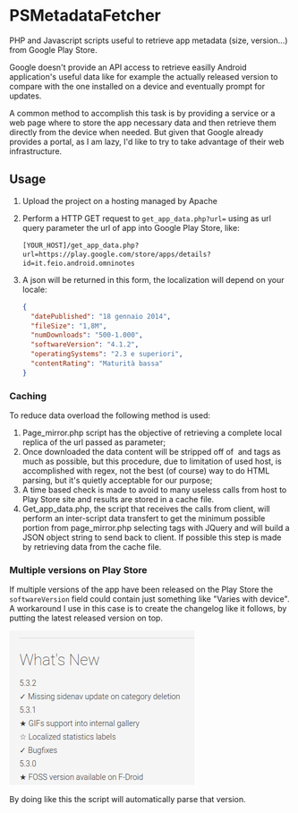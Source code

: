 PSMetadataFetcher
========================

PHP and Javascript scripts useful to retrieve app metadata (size, version...) from Google Play Store.

Google doesn't provide an API access to retrieve easilly Android application's useful data like for example the actually released version to compare with the one installed on a device and eventually prompt for updates.

A common method to accomplish this task is by providing a service or a web page where to store the app necessary  data and then retrieve them directly from the device when needed.
But given that Google already provides a portal, as I am lazy, I'd like to try to take advantage of their web infrastructure.

## Usage

1. Upload the project on a hosting managed by Apache

2. Perform a HTTP GET request to ``` get_app_data.php?url= ``` using as url query parameter the url of app into Google Play Store, like:

   ```http
   [YOUR_HOST]/get_app_data.php?url=https://play.google.com/store/apps/details?id=it.feio.android.omninotes
   ```

3. A json will be returned in this form, the localization will depend on your locale:

   ```json
   {
     "datePublished": "18 gennaio 2014", 
     "fileSize": "1,8M", 
     "numDownloads": "500-1.000", 
     "softwareVersion": "4.1.2", 
     "operatingSystems": "2.3 e superiori", 
     "contentRating": "Maturità bassa"
   }
   ```

### Caching

To reduce data overload the following method is used:

1. Page_mirror.php script has the objective of retrieving a complete local replica of the url passed as parameter;
2. Once downloaded the data content will be stripped off of <img> and <src> tags as much as possible, but this procedure, due to limitation of used host, is accomplished with regex, not the best (of course) way to do HTML parsing, but it's quietly acceptable for our purpose;
3. A time based check is made to avoid to many useless calls from host to Play Store site and results are stored in a cache file. 
4. Get_app_data.php, the script that receives the calls from client, will perform an inter-script data transfert to get the minimum possible portion from page_mirror.php selecting tags with JQuery and will build a JSON object string to send back to client. If possible this step is made by retrieving data from the cache file.

### Multiple versions on Play Store

If multiple versions of the app have been released on the Play Store the ``` softwareVersion ``` field could contain just something like "Varies with device".
A workaround I use in this case is to create the changelog like it follows, by putting the latest released version on top.

 ![whats-new-parsing](whats-new-parsing.png)

By doing like this the script will automatically parse that version.